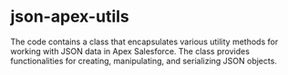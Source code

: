 # json-apex-utils
The code contains a class that encapsulates various utility methods for working with JSON data in Apex Salesforce. The class provides functionalities for creating, manipulating, and serializing JSON objects. 
